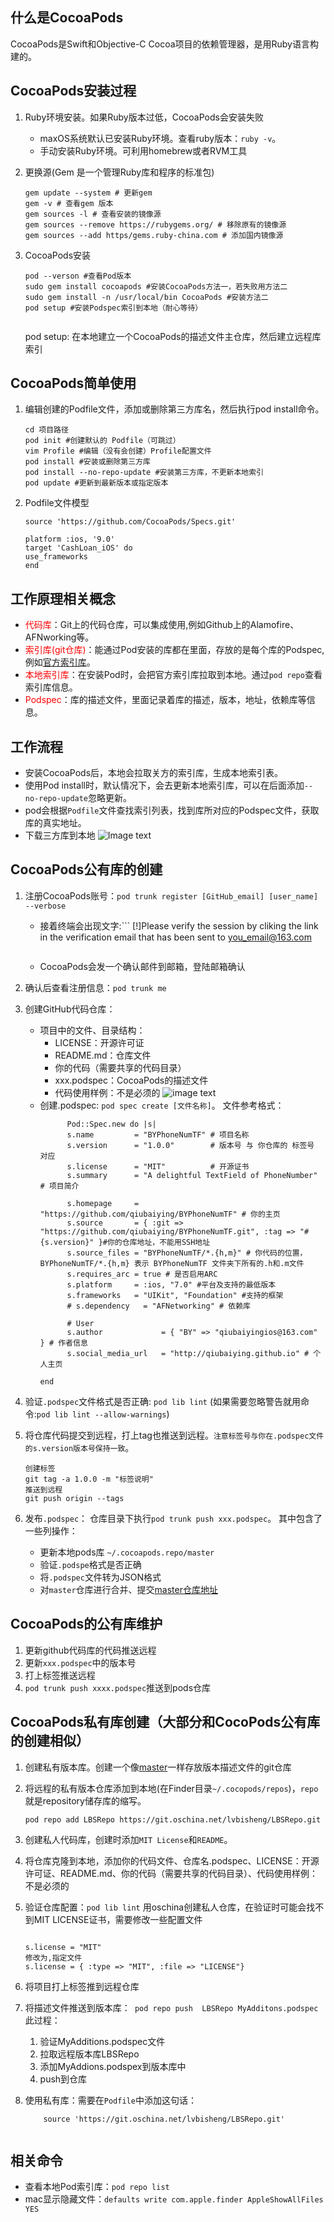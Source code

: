 ## 什么是CocoaPods
CocoaPods是Swift和Objective-C Cocoa项目的依赖管理器，是用Ruby语言构建的。

## CocoaPods安装过程
1. Ruby环境安装。如果Ruby版本过低，CocoaPods会安装失败
    * maxOS系统默认已安装Ruby环境。查看ruby版本：``` ruby -v ```。
    * 手动安装Ruby环境。可利用homebrew或者RVM工具
2. 更换源(Gem 是一个管理Ruby库和程序的标准包)
    ```
    gem update --system # 更新gem
    gem -v # 查看gem 版本
    gem sources -l # 查看安装的镜像源
    gem sources --remove https://rubygems.org/ # 移除原有的镜像源
    gem sources --add https/gems.ruby-china.com # 添加国内镜像源 
    
    ```
3. CocoaPods安装
    ```
    pod --verson #查看Pod版本
    sudo gem install cocoapods #安装CocoaPods方法一，若失败用方法二
    sudo gem install -n /usr/local/bin CocoaPods #安装方法二
    pod setup #安装Podspec索引到本地（耐心等待） 
         
    ```
    
    pod setup: 在本地建立一个CocoaPods的描述文件主仓库，然后建立远程库索引

## CocoaPods简单使用
1. 编辑创建的Podfile文件，添加或删除第三方库名，然后执行pod install命令。
    ```
    cd 项目路径
    pod init #创建默认的 Podfile（可跳过）
    vim Profile #编辑（没有会创建）Profile配置文件
    pod install #安装或删除第三方库
    pod install --no-repo-update #安装第三方库，不更新本地索引
    pod update #更新到最新版本或指定版本
    
    ```
2. Podfile文件模型
    ```
    source 'https://github.com/CocoaPods/Specs.git' 
    
    platform :ios, '9.0'
    target 'CashLoan_iOS' do
    use_frameworks
    end
    
    ```
    
## 工作原理相关概念
* <font color=red>代码库</font>：Git上的代码仓库，可以集成使用,例如Github上的Alamofire、AFNworking等。
* <font color=red>索引库(git仓库)</font>：能通过Pod安装的库都在里面，存放的是每个库的Podspec,例如[官方索引库](https://github.com/CocoaPods/Specs)。
* <font color=red>本地索引库</font>：在安装Pod时，会把官方索引库拉取到本地。通过``` pod repo ```查看索引库信息。
* <font color=red>Podspec</font>：库的描述文件，里面记录着库的描述，版本，地址，依赖库等信息。


## 工作流程
* 安装CocoaPods后，本地会拉取关方的索引库，生成本地索引表。
* 使用Pod install时，默认情况下，会去更新本地索引库，可以在后面添加``` --no-repo-update ```忽略更新。
* pod会根据```Podfile```文件查找索引列表，找到库所对应的Podspec文件，获取库的真实地址。
* 下载三方库到本地
![Image text](https://mygithub.oss-cn-shenzhen.aliyuncs.com/img/Tips_Cocoapods%E6%B5%81%E7%A8%8B%E5%85%B3%E7%B3%BB%E5%9B%BE.jpg)

## CocoaPods公有库的创建
1. 注册CocoaPods账号：``` pod trunk register [GitHub_email] [user_name] --verbose ```
    
    * 接着终端会出现文字:``` 
        [!]Please verify the session by cliking the link in the     verification email that has been sent to you_email@163.com       
         ```
    
    * CocoaPods会发一个确认邮件到邮箱，登陆邮箱确认
2. 确认后查看注册信息：``` pod trunk me ```
3. 创建GitHub代码仓库：
    * 项目中的文件、目录结构：
        * LICENSE：开源许可证
        * README.md：仓库文件
        * 你的代码（需要共享的代码目录）
        * xxx.podspec：CocoaPods的描述文件
        * 代码使用样例：不是必须的
        ![image text](https://mygithub.oss-cn-shenzhen.aliyuncs.com/img/%E5%88%9B%E5%BB%BA%E5%85%AC%E6%9C%89%E4%BB%93%E5%BA%93%E6%96%87%E4%BB%B6%E7%BB%93%E6%9E%84.png)
    * 创建.podspec: ``` pod spec create [文件名称] ```。 文件参考格式：
        ``` 
              Pod::Spec.new do |s|
              s.name         = "BYPhoneNumTF" # 项目名称
              s.version      = "1.0.0"        # 版本号 与 你仓库的 标签号 对应
              s.license      = "MIT"          # 开源证书
              s.summary      = "A delightful TextField of PhoneNumber" # 项目简介
            
              s.homepage     = "https://github.com/qiubaiying/BYPhoneNumTF" # 你的主页
              s.source       = { :git => "https://github.com/qiubaiying/BYPhoneNumTF.git", :tag => "#{s.version}" }#你的仓库地址，不能用SSH地址
              s.source_files = "BYPhoneNumTF/*.{h,m}" # 你代码的位置， BYPhoneNumTF/*.{h,m} 表示 BYPhoneNumTF 文件夹下所有的.h和.m文件
              s.requires_arc = true # 是否启用ARC
              s.platform     = :ios, "7.0" #平台及支持的最低版本
              s.frameworks   = "UIKit", "Foundation" #支持的框架
              # s.dependency   = "AFNetworking" # 依赖库
              
              # User
              s.author             = { "BY" => "qiubaiyingios@163.com" } # 作者信息
              s.social_media_url   = "http://qiubaiying.github.io" # 个人主页
            
        end
        ```
1. 验证```.podspec```文件格式是否正确: ``` pod lib lint ``` (如果需要忽略警告就用命令:``` pod lib lint --allow-warnings ```)
2. 将仓库代码提交到远程，打上tag也推送到远程。``` 注意标签号与你在.podspec文件的s.version版本号保持一致 ```。

    ```
    创建标签
    git tag -a 1.0.0 -m "标签说明"
    推送到远程
    git push origin --tags
    ```
6. 发布``` .podspec ```： 仓库目录下执行``` pod trunk push xxx.podspec ```。
    其中包含了一些列操作：
    * 更新本地pods库 ``` ~/.cocoapods.repo/master ``` 
    * 验证``` .podspe ```格式是否正确
    * 将``` .podspec ```文件转为JSON格式
    * 对``` master ```仓库进行合并、提交[master仓库地址](https://github.com/CocoaPods/Specs)

## CocoaPods的公有库维护
1. 更新github代码库的代码推送远程
2. 更新```xxx.podspec```中的版本号
3. 打上标签推送远程
4. ``` pod trunk push xxxx.podspec ```推送到pods仓库

## CocoaPods私有库创建（大部分和CocoPods公有库的创建相似）
1. 创建私有版本库。创建一个像[master](https://github.com/CocoaPods/Specs)一样存放版本描述文件的git仓库
2. 将远程的私有版本仓库添加到本地(在Finder目录``` ~/.cocopods/repos ```)，``` repo ```就是repository储存库的缩写。
    ```
    pod repo add LBSRepo https://git.oschina.net/lvbisheng/LBSRepo.git
    ```
3. 创建私人代码库，创建时添加```MIT License```和```README```。
4. 将仓库克隆到本地，添加你的代码文件、仓库名.podspec、LICENSE：开源许可证、README.md、你的代码（需要共享的代码目录）、代码使用样例：不是必须的
5. 验证仓库配置：``` pod lib lint ```
    用oschina创建私人仓库，在验证时可能会找不到MIT LICENSE证书，需要修改一些配置文件
    ```
    
    s.license = "MIT"
    修改为,指定文件
    s.license = { :type => "MIT", :file => "LICENSE"}
    
    ```
1. 将项目打上标签推到远程仓库
2. 将描述文件推送到版本库：``` pod repo push  LBSRepo MyAdditons.podspec``` 
    此过程：
    1. 验证MyAdditions.podspec文件
    2. 拉取远程版本库LBSRepo
    3. 添加MyAddions.podspex到版本库中
    4. push到仓库
3. 使用私有库：需要在``` Podfile ```中添加这句话：
    
    ```
        source 'https://git.oschina.net/lvbisheng/LBSRepo.git'
     
    ```

## 相关命令
* 查看本地Pod索引库：``` pod repo list ```
* mac显示隐藏文件：``` defaults write com.apple.finder AppleShowAllFiles YES ```
